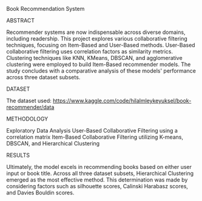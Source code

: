 Book Recommendation System

ABSTRACT

Recommender systems are now indispensable across diverse domains, including readership. This project explores various collaborative filtering techniques, focusing on Item-Based and User-Based methods. User-Based collaborative filtering uses correlation factors as similarity metrics. Clustering techniques like KNN, KMeans, DBSCAN, and agglomerative clustering were employed to build Item-Based recommender models. The study concludes with a comparative analysis of these models' performance across three dataset subsets.

DATASET

The dataset used: https://www.kaggle.com/code/hilalmleykeyuksel/book-recommender/data

METHODOLOGY

Exploratory Data Analysis 
User-Based Collaborative Filtering using a correlation matrix 
Item-Based Collaborative Filtering utilizing K-means, DBSCAN, and Hierarchical Clustering

RESULTS

Ultimately, the model excels in recommending books based on either user input or book title. Across all three dataset subsets, Hierarchical Clustering emerged as the most effective method. This determination was made by considering factors such as silhouette scores, Calinski Harabasz scores, and Davies Bouldin scores.

